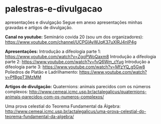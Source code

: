 # palestras-e-divulgacao
apresentações e divulgação
Segue em anexo apresentações minhas gravadas e artigos de divulgação.

**Canal no youtube:** Seminário covida 20 (sou um dos organizadores): https://www.youtube.com/channel/UCPGlAyWJqK37uXlRJ4nlP4g

**Apresentações:**
Introdução a difeologia parte 1: https://www.youtube.com/watch?v=ZgoPWoQaxm8
Introdução a difeologia parte 2: https://www.youtube.com/watch?v=fvQ6Wm_cYug
Introdução a difeologia parte 3: https://www.youtube.com/watch?v=MfzYQ_g5Gw8
Poliedros de Platâo e Ladrilhamento: https://www.youtube.com/watch?v=PfBgpT3MzMM

**Artigos de divulgação:**
Quaternions: animais parecidos com os números complexos: http://www.cemeai.icmc.usp.br/actalegalicus/quaternions-animais-parecidos-com-os-numeros-complexos/

Uma prova celestial do Teorema Fundamental da Álgebra: http://www.cemeai.icmc.usp.br/actalegalicus/uma-prova-celestial-do-teorema-fundamental-da-algebra/
